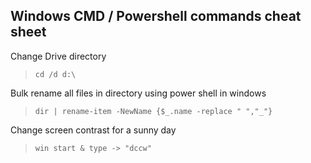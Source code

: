## Windows CMD / Powershell commands cheat sheet

Change Drive directory
> `cd /d d:\`

Bulk rename all files in directory using power shell in windows 
> `dir | rename-item -NewName {$_.name -replace " ","_"}`

Change screen contrast for a sunny day 
> `win start & type -> "dccw"`
